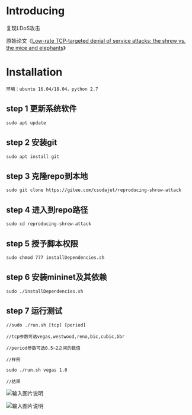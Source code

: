 # Introducing

复现LDoS攻击

原始论文《[Low-rate TCP-targeted denial of service attacks: the shrew vs. the mice and elephants](https://github.com/ByeRose/reproducing_LDoS/blob/main/Low-rate%20TCP-targeted%20denial%20of%20service%20attacks%EF%BC%9Athe%20shrew%20vs.%20the%20mice%20and%20elephants..pdf)》

# Installation

    环境：ubuntu 16.04/18.04，python 2.7

## step 1 更新系统软件

    sudo apt update

## step 2 安装git

    sudo apt install git

## step 3 克隆repo到本地

    sudo git clone https://gitee.com/csodajet/reproducing-shrew-attack

## step 4 进入到repo路径

    sudo cd reproducing-shrew-attack

## step 5 授予脚本权限

    sudo chmod 777 installDependencies.sh

## step 6 安装mininet及其依赖

    sudo ./installDependencies.sh

## step 7 运行测试

    //sudo ./run.sh [tcp] [period]
    
    //tcp参数可选vegas,westwood,reno,bic,cubic,bbr
    
    //period参数可选0.5~2之间的数值
    
    //样例
      
    sudo ./run.sh vegas 1.0
    
    //结果

![输入图片说明](https://images.gitee.com/uploads/images/2020/1123/002007_51c651bf_5721796.png "屏幕截图.png")

![输入图片说明](https://images.gitee.com/uploads/images/2020/1123/002115_e1c2c01e_5721796.png "屏幕截图.png")
